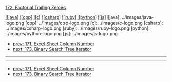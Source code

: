 [172. Factorial Trailing Zeroes](https://leetcode.com/problems/factorial-trailing-zeroes/)

[![java]](../java/172-factorial-trailing-zeroes.md)
[![cpp]](../cpp/172-factorial-trailing-zeroes.md)
[![c]](../c/172-factorial-trailing-zeroes.md)
[![csharp]](../csharp/172-factorial-trailing-zeroes.md)
[![ruby]](../ruby/172-factorial-trailing-zeroes.md)
[![python]](../python/172-factorial-trailing-zeroes.md)
[![js]](../js/172-factorial-trailing-zeroes.md)
[java]: ../images/java-logo.png
[cpp]: ../images/cpp-logo.png
[c]: ../images/c-logo.png
[csharp]: ../images/csharp-logo.png
[ruby]: ../images/ruby-logo.png
[python]: ../images/python-logo.png
[js]: ../images/js-logo.png

- [prev: 171. Excel Sheet Column Number](171-excel-sheet-column-number.md)
- [next: 173. Binary Search Tree Iterator](173-binary-search-tree-iterator.md)

---



---

- [prev: 171. Excel Sheet Column Number](171-excel-sheet-column-number.md)
- [next: 173. Binary Search Tree Iterator](173-binary-search-tree-iterator.md)
